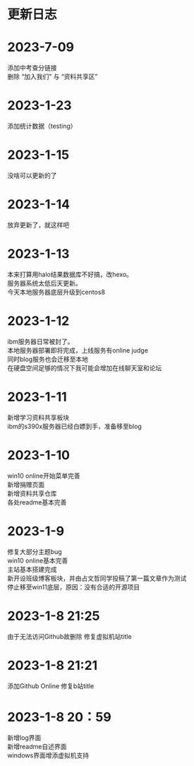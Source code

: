 # 更新日志
# 2023-7-09
添加中考查分链接  
删除 “加入我们” 与 “资料共享区”  

# 2023-1-23
添加统计数据（testing）   

# 2023-1-15
没啥可以更新的了   

# 2023-1-14 
放弃更新了，就这样吧    

# 2023-1-13
本来打算用halo结果数据库不好搞，改hexo。  
服务器系统太低后天更新。   
今天本地服务器底层升级到centos8   

# 2023-1-12
ibm服务器日常被封了。  
本地服务器部署即将完成，上线服务有online judge   
同时blog服务也会迁移至本地   
在硬盘空间足够的情况下我可能会增加在线聊天室和论坛   

# 2023-1-11
新增学习资料共享板块   
ibm的s390x服务器已经白嫖到手，准备移至blog   


# 2023-1-10    
win10 online开始菜单完善   
新增捐赠页面   
新增资料共享仓库   
各处readme基本完善   

# 2023-1-9
修复大部分主题bug    
win10 online基本完善    
主站基本搭建完成    
新开设班级博客板块，并由占文哲同学投稿了第一篇文章作为测试   
停止移至win11底层，原因：没有合适的开源项目    

# 2023-1-8 21:25
由于无法访问Github故删除
修复虚拟机站title

# 2023-1-8 21:21
添加Github Online
修复b站title

# 2023-1-8 20：59    
新增log界面    
新增readme自述界面    
windows界面增添虚拟机支持    
